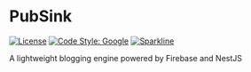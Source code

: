 # PubSink

[![License](https://img.shields.io/badge/License-BSD_3--Clause-blue.svg)](https://opensource.org/licenses/BSD-3-Clause)
[![Code Style: Google](https://img.shields.io/badge/code%20style-google-blueviolet.svg)](https://github.com/google/gts)
[![Sparkline](https://stars.medv.io/Naereen/badges.svg)](https://stars.medv.io/Naereen/badges)

A lightweight blogging engine powered by Firebase and NestJS
